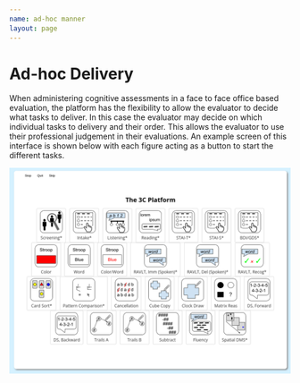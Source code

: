 ```yaml
---
name: ad-hoc manner
layout: page
---
```

# Ad-hoc Delivery
When administering cognitive assessments in a face to face office based evaluation, the platform has the flexibility to allow the evaluator to decide what tasks to deliver. In this case the evaluator may decide on which individual tasks to delivery and their order. This allows the evaluator to use their professional judgement in their evaluations. An example screen of this interface is shown below with each figure acting as a button to start the different tasks.

<img src="/assets/The3CPlatformALaCarte.png" alt="The3CPlatformALaCarte.png"/>
